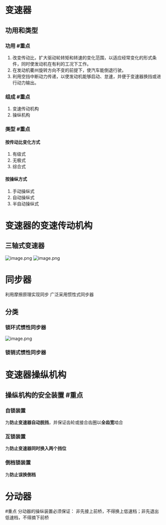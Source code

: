 # 变速器
## 功用和类型
### 功用 #重点 
1. 改变传动比，扩大驱动轮转矩和转速的变化范围，以适应经常变化的形式条件，同时使发动机在有利的工况下工作。
2. 在发动机衢州旋转方向不变的前提下，使汽车能倒退行驶。
3. 利用空挡中断动力传递，以使发动机能够启动、怠速，并便于变速器换挡或进行动力输出。
### 组成 #重点 
1. 变速传动机构
2. 操纵机构
### 类型 #重点 
#### 按传动比变化方式
1. 有级式
2. 无极式
3. 综合式
#### 按操纵方式
1. 手动操纵式
2. 自动操纵式
3. 半自动操纵式
# 变速器的变速传动机构
## 三轴式变速器
![image.png](https://abitginger-1327459979.cos.ap-beijing.myqcloud.com/pic/%E4%B8%89%E8%BD%B4%E5%BC%8F%E5%8F%98%E9%80%9F%E5%99%A8.png)
![image.png](https://abitginger-1327459979.cos.ap-beijing.myqcloud.com/pic/%E5%8F%98%E9%80%9F%E5%99%A8%E5%9B%BE%E4%BE%8B.png)
# 同步器
利用摩擦原理实现同步
广泛采用惯性式同步器
## 分类
### 锁环式惯性同步器
![image.png](https://abitginger-1327459979.cos.ap-beijing.myqcloud.com/pic/%E9%94%81%E7%8E%AF%E5%BC%8F%E6%83%AF%E6%80%A7%E5%90%8C%E6%AD%A5%E5%99%A8.png)
### 锁销式惯性同步器
# 变速器操纵机构
## 操纵机构的安全装置 #重点 
### 自锁装置
为**防止变速器自动脱挡**，并保证齿轮或接合齿圈以**全齿宽**啮合
### 互锁装置
为**防止变速器同时换入两个挡位**
### 倒档锁装置
为**防止误换倒档**
# 分动器
#重点 分动器的操纵装置必须保证：
非先接上前桥，不得换上低速档；非先退出低速档，不得摘下前桥